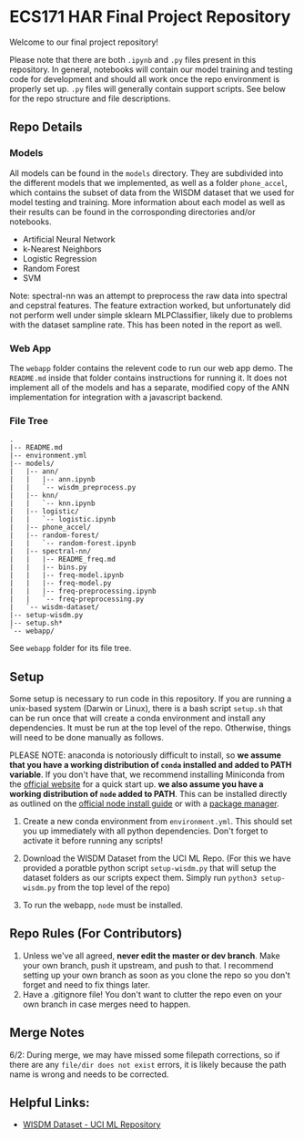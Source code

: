 # ECS171 HAR Final Project Repository

Welcome to our final project repository!

Please note that there are both `.ipynb` and `.py` files present in this repository. In general, notebooks will contain our model training and testing code for development and should all work once the repo environment is properly set up. `.py` files will generally contain support scripts. See below for the repo structure and file descriptions.

## Repo Details

### Models

All models can be found in the `models` directory. They are subdivided into the different models that we implemented, as well as a folder `phone_accel`, which contains the subset of data from the WISDM dataset that we used for model testing and training. More information about each model as well as their results can be found in the corrosponding directories and/or notebooks. 

- Artificial Neural Network
- k-Nearest Neighbors
- Logistic Regression
- Random Forest
- SVM

Note: spectral-nn was an attempt to preprocess the raw data into spectral and cepstral features. The feature extraction worked, but unfortunately did not perform well under simple sklearn MLPClassifier, likely due to problems with the dataset sampline rate. This has been noted in the report as well.

### Web App

The `webapp` folder contains the relevent code to run our web app demo. The `README.md` inside that folder contains instructions for running it. It does not implement all of the models and has a separate, modified copy of the ANN implementation for integration with a javascript backend. 

### File Tree
```
.
|-- README.md
|-- environment.yml
|-- models/
|   |-- ann/
|   |   |-- ann.ipynb
|   |   `-- wisdm_preprocess.py
|   |-- knn/
|   |   `-- knn.ipynb
|   |-- logistic/
|   |   `-- logistic.ipynb
|   |-- phone_accel/
|   |-- random-forest/
|   |   `-- random-forest.ipynb
|   |-- spectral-nn/
|   |   |-- README_freq.md
|   |   |-- bins.py
|   |   |-- freq-model.ipynb
|   |   |-- freq-model.py
|   |   |-- freq-preprocessing.ipynb
|   |   `-- freq-preprocessing.py
|   `-- wisdm-dataset/
|-- setup-wisdm.py
|-- setup.sh*
`-- webapp/
```

See `webapp` folder for its file tree.

## Setup

Some setup is necessary to run code in this repository. If you are running a unix-based system (Darwin or Linux), there is a bash script `setup.sh` that can be run once that will create a conda environment and install any dependencies. It must be run at the top level of the repo.
Otherwise, things will need to be done manually as follows.

PLEASE NOTE: anaconda is notoriously difficult to install, so **we assume that you have a working distribution of `conda` installed and added to PATH variable**. If you don't have that, we recommend installing Miniconda from the [official website](https://docs.conda.io/en/latest/miniconda.html) for a quick start up. 
**we also assume you have a working distribution of `node` added to PATH**. This can be installed directly as outlined on the [official node install guide](https://nodejs.org/en/download/) or with a [package manager](https://nodejs.org/en/download/package-manager/).

1. Create a new conda environment from `environment.yml`. This should set you up immediately with all python dependencies. Don't forget to activate it before running any scripts!

2. Download the WISDM Dataset from the UCI ML Repo. (For this we have provided a poratble python script `setup-wisdm.py` that will setup the dataset folders as our scripts expect them. Simply run `python3 setup-wisdm.py` from the top level of the repo)

3. To run the webapp, `node` must be installed.

## Repo Rules (For Contributors)

1. Unless we've all agreed, **never edit the master or dev branch**. Make your own branch, push it upstream, and push to that. I recommend setting up your own branch as soon as you clone the repo so you don't forget and need to fix things later.
1. Have a .gitignore file! You don't want to clutter the repo even on your own branch in case merges need to happen. 

## Merge Notes

6/2: During merge, we may have missed some filepath corrections, so if there are any `file/dir does not exist` errors, it is likely because the path name is wrong and needs to be corrected.

## Helpful Links:

- [WISDM Dataset - UCI ML Repository](https://archive.ics.uci.edu/ml/datasets/WISDM+Smartphone+and+Smartwatch+Activity+and+Biometrics+Dataset+)
